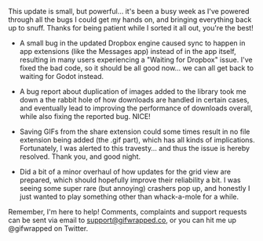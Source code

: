This update is small, but powerful… it's been a busy week as I've powered through all the bugs I could get my hands on, and bringing everything back up to snuff. Thanks for being patient while I sorted it all out, you're the best!

- A small bug in the updated Dropbox engine caused sync to happen in app extensions (like the Messages app) instead of in the app itself, resulting in many users experiencing a "Waiting for Dropbox" issue. I've fixed the bad code, so it should be all good now… we can all get back to waiting for Godot instead.

- A bug report about duplication of images added to the library took me down a the rabbit hole of how downloads are handled in certain cases, and eventually lead to improving the performance of downloads overall, while also fixing the reported bug. NICE!

- Saving GIFs from the share extension could some times result in no file extension being added (the .gif part), which has all kinds of implications. Fortunately, I was alerted to this travesty… and thus the issue is hereby resolved. Thank you, and good night.

- Did a bit of a minor overhaul of how updates for the grid view are prepared, which should hopefully improve their reliability a bit. I was seeing some super rare (but annoying) crashers pop up, and honestly I just wanted to play something other than whack-a-mole for a while.

Remember, I'm here to help! Comments, complaints and support requests can be sent via email to support@gifwrapped.co, or you can hit me up @gifwrapped on Twitter.